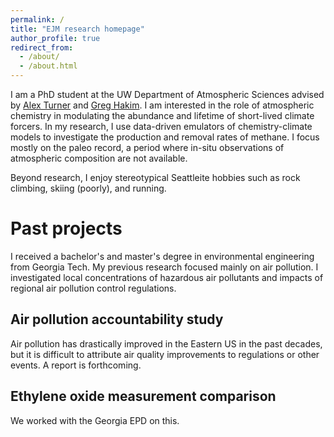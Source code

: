 ```yaml
---
permalink: /
title: "EJM research homepage"
author_profile: true
redirect_from: 
  - /about/
  - /about.html
---
```


I am a PhD student at the UW Department of Atmospheric Sciences advised by [Alex Turner](https://alexjturner.github.io/index.html) and [Greg Hakim](https://www.linkedin.com/in/greg-hakim-42945611/). I am interested in the role of atmospheric chemistry in modulating the abundance and lifetime of short-lived climate forcers. In my research, I use data-driven emulators of chemistry-climate models to investigate the production and removal rates of methane. I focus mostly on the paleo record, a period where in-situ observations of atmospheric composition are not available. 

Beyond research, I enjoy stereotypical Seattleite hobbies such as rock climbing, skiing (poorly), and running.

Past projects
======
I received a bachelor's and master's degree in environmental engineering from Georgia Tech. My previous research focused mainly on air pollution. I investigated local concentrations of hazardous air pollutants and impacts of regional air pollution control regulations. 

Air pollution accountability study
------
Air pollution has drastically improved in the Eastern US in the past decades, but it is difficult to attribute air quality improvements to regulations or other events. A report is forthcoming.

Ethylene oxide measurement comparison
------
We worked with the Georgia EPD on this.
